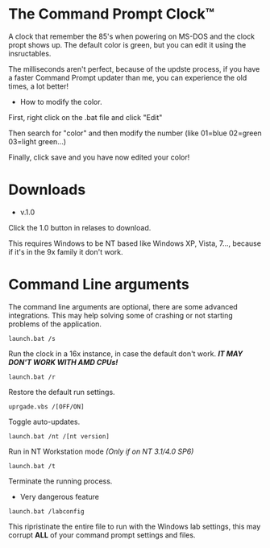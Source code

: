 # The Command Prompt Clock™️
A clock that remember the 85's when powering on MS-DOS and the clock propt shows up.
The default color is green, but you can edit it using the insructables.

The milliseconds aren't perfect, because of the updste process, if you have a faster Command Prompt updater than me, you can experience the old times, a lot better!

- How to modify the color.

First, right click on the .bat file and click "Edit"

Then search for "color" and then modify the number (like 01=blue 02=green 03=light green...)

Finally, click save and you have now edited your color!

# Downloads

- v.1.0

Click the 1.0 button in relases to download.

This requires Windows to be NT based like Windows XP, Vista, 7..., because if it's in the 9x family it don't work.

# Command Line arguments

The command line arguments are optional, there are some advanced integrations. This may help solving some of crashing or not starting problems of the application.

```launch.bat /s```

Run the clock in a 16x instance, in case the default don't work. ***IT MAY DON'T WORK WITH AMD CPUs!***

```launch.bat /r```

Restore the default run settings.

```uprgade.vbs /[OFF/ON]```

Toggle auto-updates.

```launch.bat /nt /[nt version]```

Run in NT Workstation mode *(Only if on NT 3.1/4.0 SP6)*

```launch.bat /t```

Terminate the running process.

- Very dangerous feature

```launch.bat /labconfig```

This ripristinate the entire file to run with the Windows lab settings, this may corrupt **ALL** of your command prompt settings and files.
